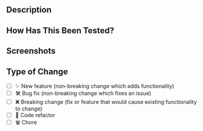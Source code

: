## Description
<!--
Please include a summary of the change and which issue is fixed.
Please also include relevant motivation and context.
List any dependencies that are required for this change.
-->

## How Has This Been Tested?
<!--
Please describe the tests that you ran to verify your changes. For larger features, provide
reproducible instructions.
-->

## Screenshots
<!--
A simple screenshot of the before and after, or of the current state vs. your local development
view, helps the reviewer tremendously.
-->

## Type of Change

<!--- Put an `x` in all the boxes that apply: -->

- [ ] ✨ New feature (non-breaking change which adds functionality)
- [ ] 🛠️ Bug fix (non-breaking change which fixes an issue)
- [ ] ❌ Breaking change (fix or feature that would cause existing functionality to change)
- [ ] 🧹 Code refactor
- [ ] 🗑️ Chore
